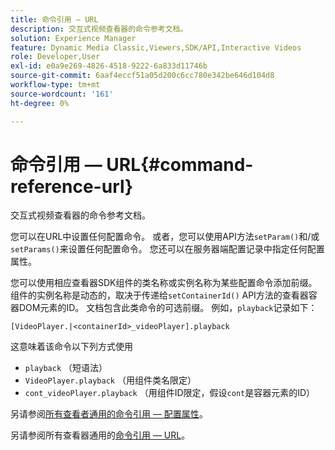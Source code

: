 ```yaml
---
title: 命令引用 — URL
description: 交互式视频查看器的命令参考文档。
solution: Experience Manager
feature: Dynamic Media Classic,Viewers,SDK/API,Interactive Videos
role: Developer,User
exl-id: e0a9e269-4826-4518-9222-6a833d11746b
source-git-commit: 6aaf4eccf51a05d200c6cc780e342be646d104d8
workflow-type: tm+mt
source-wordcount: '161'
ht-degree: 0%

---
```


# 命令引用 — URL{#command-reference-url}

交互式视频查看器的命令参考文档。

您可以在URL中设置任何配置命令。 或者，您可以使用API方法`setParam()`和/或`setParams()`来设置任何配置命令。 您还可以在服务器端配置记录中指定任何配置属性。

您可以使用相应查看器SDK组件的类名称或实例名称为某些配置命令添加前缀。 组件的实例名称是动态的，取决于传递给`setContainerId()` API方法的查看器容器DOM元素的ID。 文档包含此类命令的可选前缀。 例如，`playback`记录如下：

```
[VideoPlayer.|<containerId>_videoPlayer].playback
```

这意味着该命令以下列方式使用

* `playback` （短语法）
* `VideoPlayer.playback` （用组件类名限定）
* `cont_videoPlayer.playback` （用组件ID限定，假设`cont`是容器元素的ID）

另请参阅[所有查看者通用的命令引用 — 配置属性](../../../r-html5-viewer-20-cmdref-configattrib/r-html5-viewer-20-cmdref-configattrib.md#concept-850e0f2c49b949deb7cfbfd330d329bd)。

另请参阅所有查看器通用的[命令引用 — URL](../../../c-html5-viewer-20-cmdref-url/c-html5-viewer-20-cmdref-url.md#concept-9b337f349b7b406b8c33c7ee96b3e226)。
